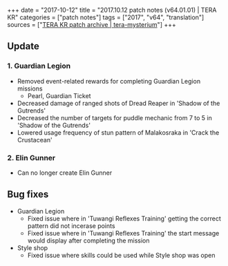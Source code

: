 +++
date = "2017-10-12"
title = "2017.10.12 patch notes (v64.01.01) | TERA KR"
categories = ["patch notes"]
tags = ["2017", "v64", "translation"]
sources = ["[TERA KR patch archive | tera-mysterium](/ko/patch/2017/v64-01-01)"]
+++

## Update

### **1.** Guardian Legion
- Removed event-related rewards for completing Guardian Legion missions
  - Pearl, Guardian Ticket
- Decreased damage of ranged shots of Dread Reaper in 'Shadow of the Gutrends'
- Decreased the number of targets for puddle mechanic from 7 to 5 in 'Shadow of the Gutrends'
- Lowered usage frequency of stun pattern of Malakosraka in 'Crack the Crustacean'

### **2.** Elin Gunner
- Can no longer create Elin Gunner

## Bug fixes

- Guardian Legion
  - Fixed issue where in 'Tuwangi Reflexes Training' getting the correct pattern did not incerase points
  - Fixed issue where in 'Tuwangi Reflexes Training' the start message would display after completing the mission
- Style shop
  - Fixed issue where skills could be used while Style shop was open
